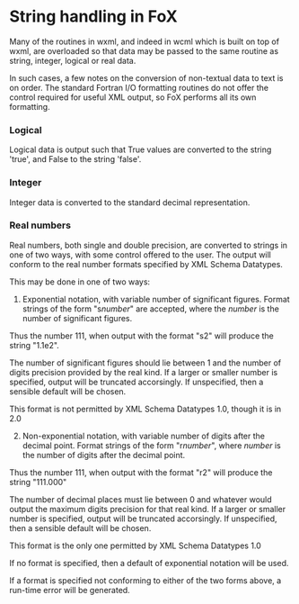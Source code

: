 # String handling in FoX

Many of the routines in wxml, and indeed in wcml which is built on top of wxml, are overloaded so that data may be passed to the same routine as string, integer, logical or real data.

In such cases, a few notes on the conversion of non-textual data to text is on order. The
standard Fortran I/O formatting routines do not offer the control required for useful XML output, so FoX performs all its own formatting.

### Logical

Logical data is output such that True values are converted to the string 'true', and False to the string 'false'.

### Integer

Integer data is converted to the standard decimal representation.

### Real numbers

Real numbers, both single and double precision, are converted to strings in one of two ways, with some control offered to the user. The output will conform to the real number formats specified by XML Schema Datatypes.

This may be done in one of two ways:

 1. Exponential notation, with variable number of significant figures. Format strings of the form "s*number*"  are accepted, where the *number* is the number of significant figures.

 Thus the number 111, when output with the format "s2" will produce the string "1.1e2".

 The number of significant figures should lie between 1 and the number of digits precision provided by the real kind. If a larger or smaller number is specified, output will be truncated accorsingly. If unspecified, then a sensible default will be chosen.

  This format is not permitted by XML Schema Datatypes 1.0, though it is in 2.0

 2. Non-exponential notation, with variable number of digits after the decimal point. Format strings of the form "r*number*", where *number* is the number of digits after the decimal point.

 Thus the number 111, when output with the format "r2" will produce the string "111.000"

 The number of decimal places must lie between 0 and whatever would output the maximum digits precision for that real kind.  If a larger or smaller number is specified, output will be truncated accorsingly. If unspecified, then a sensible default will be chosen.

 This format is the only one permitted by XML Schema Datatypes 1.0

 If no format is specified, then a default of exponential notation will be used.

 If a format is specified not conforming to either of the two forms above, a run-time error will be generated.

